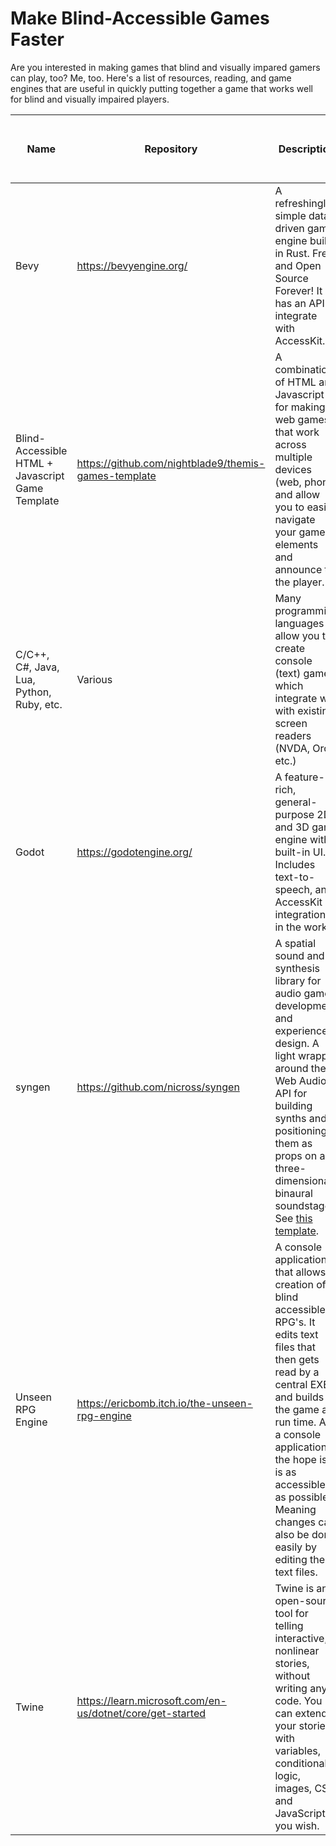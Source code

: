 # Make Blind-Accessible Games Faster

Are you interested in making games that blind and visually impared gamers can play, too? Me, too. Here's a list of resources, reading, and game engines that are useful in quickly putting together a game that works well for blind and visually impaired players.


| Name | Repository | Description | Can output to screen readers? | Uses Text-to-Speech? | Exported Game Runs on (OSes) |
| --- | --- | --- | --- | --- | --- |
| Bevy | https://bevyengine.org/ | A refreshingly simple data-driven game engine built in Rust. Free and Open Source Forever! It has an API to integrate with AccessKit. | Yes | No | Windows, Linux, Mac, Web |
| Blind-Accessible HTML + Javascript Game Template | https://github.com/nightblade9/themis-games-template | A combination of HTML and Javascript for making web games that work across multiple devices (web, phone) and allow you to easily navigate your game elements and announce to the player. | Yes | No | Web |
| C/C++, C#, Java, Lua, Python, Ruby, etc.  | Various | Many programming languages allow you to create console (text) games, which integrate well with existing screen readers (NVDA, Orca, etc.) | Yes | No | Windows, Linux, Mac |
| Godot  | https://godotengine.org/ | A feature-rich, general-purpose 2D and 3D game engine with built-in UI. Includes text-to-speech, and AccessKit integration is in the works. | No | Yes | Windows, Linux, Mac, Web, Mobile |
| syngen  | https://github.com/nicross/syngen | A spatial sound and synthesis library for audio game development and experience design. A light wrapper around the Web Audio API for building synths and positioning them as props on a three-dimensional binaural soundstage. See [this template](https://github.com/nicross/syngen-template). | No | No | Windows, Linux, Mac (same as OS you build on) |
| Unseen RPG Engine | https://ericbomb.itch.io/the-unseen-rpg-engine | A console application that allows creation of blind accessible RPG's. It edits text files that then gets read by a central EXE and builds the game at run time. As a console application the hope is it is as accessible as possible.  Meaning changes can also be done easily by editing these text files. | Yes | No | Windows |
| Twine | https://learn.microsoft.com/en-us/dotnet/core/get-started | Twine is an open-source tool for telling interactive, nonlinear stories, without writing any code. You can extend your stories with variables, conditional logic, images, CSS, and JavaScript if you wish. | Yes | No | Web |
